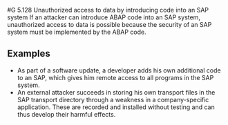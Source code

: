 #G 5.128 Unauthorized access to data by introducing code into an SAP system
If an attacker can introduce ABAP code into an SAP system, unauthorized access to data is possible because the security of an SAP system must be implemented by the ABAP code.



## Examples 
* As part of a software update, a developer adds his own additional code to an SAP, which gives him remote access to all programs in the SAP system.
* An external attacker succeeds in storing his own transport files in the SAP transport directory through a weakness in a company-specific application. These are recorded and installed without testing and can thus develop their harmful effects.




